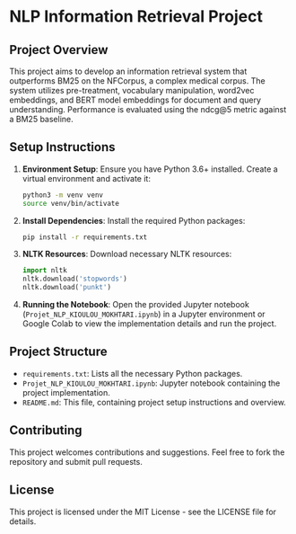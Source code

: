 # NLP Information Retrieval Project

## Project Overview
This project aims to develop an information retrieval system that outperforms BM25 on the NFCorpus, a complex medical corpus. The system utilizes pre-treatment, vocabulary manipulation, word2vec embeddings, and BERT model embeddings for document and query understanding. Performance is evaluated using the ndcg@5 metric against a BM25 baseline.

## Setup Instructions

1. **Environment Setup**: Ensure you have Python 3.6+ installed. Create a virtual environment and activate it:

    ```bash
    python3 -m venv venv
    source venv/bin/activate
    ```

2. **Install Dependencies**: Install the required Python packages:

    ```bash
    pip install -r requirements.txt
    ```

3. **NLTK Resources**: Download necessary NLTK resources:

    ```python
    import nltk
    nltk.download('stopwords')
    nltk.download('punkt')
    ```

4. **Running the Notebook**: Open the provided Jupyter notebook (`Projet_NLP_KIOULOU_MOKHTARI.ipynb`) in a Jupyter environment or Google Colab to view the implementation details and run the project.

## Project Structure

- `requirements.txt`: Lists all the necessary Python packages.
- `Projet_NLP_KIOULOU_MOKHTARI.ipynb`: Jupyter notebook containing the project implementation.
- `README.md`: This file, containing project setup instructions and overview.

## Contributing

This project welcomes contributions and suggestions. Feel free to fork the repository and submit pull requests.

## License

This project is licensed under the MIT License - see the LICENSE file for details.